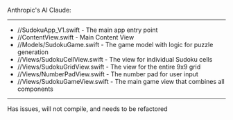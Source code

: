 Anthropic's AI Claude:
- - - -

* //SudokuApp_V1.swift - The main app entry point
* //ContentView.swift - Main Content View
* //Models/SudokuGame.swift - The game model with logic for puzzle generation
* //Views/SudokuCellView.swift - The view for individual Sudoku cells
* //Views/SudokuGridView.swift - The view for the entire 9x9 grid
* //Views/NumberPadView.swift - The number pad for user input
* //Views/SudokuGameView.swift - The main game view that combines all components

- - - -

Has issues, will not compile, and needs to be refactored
